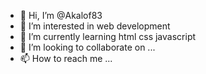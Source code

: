- 👋 Hi, I’m @Akalof83
- 👀 I’m interested in web development
- 🌱 I’m currently learning html css javascript
- 💞️ I’m looking to collaborate on ...
- 📫 How to reach me ...

<!---
Akalof83/Akalof83 is a ✨ special ✨ repository because its `README.md` (this file) appears on your GitHub profile.
You can click the Preview link to take a look at your changes.
--->
